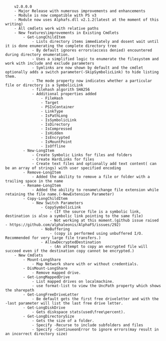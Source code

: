         v2.0.0.0
        - Major Release with numerous improvements and enhancements
        - Module is now compatible with PS v3
        - Module now uses Alphafs.dll v2.1.2(latest at the moment of this writing)
        - All cmdlets work with relative paths
        - New features\improvements in Existing Cmdlets
            - Get-LongChildItem
                - Lists directory items immediately and dosent wait until it is done enumerating the complete directory tree
                - By default ignores errors(access denied) encountered during directory enumeration.
                - Uses a simplified logic to enumerate the filesystem and work with include and exclude parameters                
                - Symlinks are now shown by default and the cmdlet optionally adds a switch parameter(-SkipSymbolicLink) to hide listing them.
                - The mode property now indicates whether a particular file or directory is a SymbolicLink
                - filehash algorith SHA256
                - Additional properties added
                    - FileHash
                    - Target
                    - PSIsContainer
                    - LinkType                      
                    - IsPathLong        
                    - IsSymbolicLink    
                    - IsDirectory       
                    - IsCompressed      
                    - IsHidden          
                    - IsEncrypted       
                    - IsMountPoint      
                    - IsOffline      
            - New-LongItem
                - Create Symbolic Links for files and folders
                - Create HardLinks for files 
                - Create text files and optionally add text content( can be an array of strings) with user specified encoding                   
            - Remove-LongItem
                - Added the ability to remove a file or folder with a trailing space in the name    
            - Rename-LongItem
                - Added the ability to rename\change file extension while retaining the file name.(-NewExtension Parameter)                               
            - Copy-LongChildItem
                - New Switch Parameters
                    - CopySymbolicLink 
                        - (If the source file is a symbolic link, destination is also a symbolic link pointing to the same file)
                        - Not working at this moment.(github issue raised - https://github.com/alphaleonis/AlphaFS/issues/292)
                    - NoBuffering  
                        - (copy is performed using unbuffered I/O. Recommended for very large file transfers.)   
                    - AllowDecryptedDestination
                        - (An attempt to copy an encrypted file will succeed even if the destination copy cannot be encrypted.)                                    
        - New Cmdlets    
            - Mount-LongShare
                - Map Network share with or without credentials.  
            - DisMount-LongShare
                - Remove mapped drive.                                 
            - Get-LongMappedDrive
                - List mapped drives on localmachine. 
                - use format-list to view the UncPath property which shows the sharepath 
            - Get-LongFreeDriveLetter
                - Be default gets the first free driveletter and with the -last parameter will list the last free drive letter.  
            - Get-LongDiskDrive
                - Gets diskspace stats(used\free\percent).  
            - Get-LongDirectorySize
                - Gets the size of a folder.    
                - Specify -Recurse to include subfolders and files  
                - Specify -ContinueonError to ignore errors(may result in an incorrect directory size)   